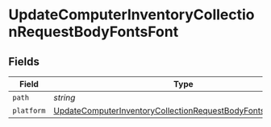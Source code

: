 # UpdateComputerInventoryCollectionRequestBodyFontsFont


## Fields

| Field                                                                                                                                                     | Type                                                                                                                                                      | Required                                                                                                                                                  | Description                                                                                                                                               | Example                                                                                                                                                   |
| --------------------------------------------------------------------------------------------------------------------------------------------------------- | --------------------------------------------------------------------------------------------------------------------------------------------------------- | --------------------------------------------------------------------------------------------------------------------------------------------------------- | --------------------------------------------------------------------------------------------------------------------------------------------------------- | --------------------------------------------------------------------------------------------------------------------------------------------------------- |
| `path`                                                                                                                                                    | *string*                                                                                                                                                  | :heavy_minus_sign:                                                                                                                                        | N/A                                                                                                                                                       | ~/Library/Fonts                                                                                                                                           |
| `platform`                                                                                                                                                | [UpdateComputerInventoryCollectionRequestBodyFontsFontPlatform](../../models/operations/updatecomputerinventorycollectionrequestbodyfontsfontplatform.md) | :heavy_minus_sign:                                                                                                                                        | N/A                                                                                                                                                       |                                                                                                                                                           |